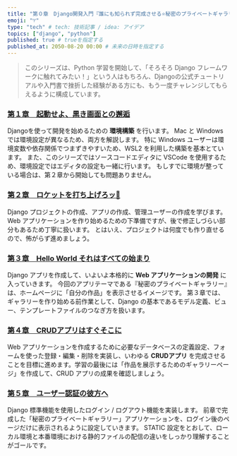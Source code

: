 ```yaml
---
title: "第０章　Django開発入門『誰にも知られず完成させる⭐️秘密のプライベートギャラリー』シリーズ説明"
emoji: "♈️"
type: "tech" # tech: 技術記事 / idea: アイデア
topics: ["django", "python"]
published: true # trueを指定する
published_at: 2050-08-20 00:00 # 未来の日時を指定する
---
```


> このシリーズは、Python 学習を開始して、「そろそろ Django フレームワークに触れてみたい！」という人はもちろん、Djangoの公式チュートリアルや入門書で挫折した経験がある方にも、もう一度チャレンジしてもらえるように構成しています。

### [第１章　起動せよ、黒き画面との邂逅](https://zenn.dev/punizo/articles/02_env_settings)
Djangoを使って開発を始めるための **環境構築** を行います。
Mac と Windows では環境設定が異なるため、両方を解説します。
特に Windows ユーザーは環境変数や依存関係でつまずきやすいため、WSL2 を利用した構築を基本とています。
また、このシリーズではソースコードエディタに VSCode を使用するため、環境設定ではエディタの設定も一緒に行います。
もしすでに環境が整っている場合は、第２章から開始しても問題ありません。


### [第２章　ロケットを打ち上げろッ🚀](https://zenn.dev/punizo/articles/03_startproject)
Django プロジェクトの作成、アプリの作成、管理ユーザーの作成を学びます。
Web アプリケーションを作り始めるための下準備ですが、後で修正しづらい部分もあるため丁寧に扱います。
とはいえ、プロジェクトは何度でも作り直せるので、怖がらず進めましょう。


### [第３章　Hello World それはすべての始まり](https://zenn.dev/punizo/articles/04_learning_to_mtv)
Django アプリを作成して、いよいよ本格的に **Web アプリケーションの開発** に入っていきます。
今回のアプリテーマである『秘密のプライベートギャラリー』は、ホームページに「自分の作品」を表示させるイメージです。
第３章では、ギャラリーを作り始める前作業として、Django の基本であるモデル定義、ビュー、テンプレートファイルのつなぎ方を扱います。


### [第４章　CRUDアプリはすぐそこに](https://zenn.dev/punizo/articles/05_private_space)
Web アプリケーションを作成するために必要なデータベースの定義設定、フォームを使った登録・編集・削除を実装し、いわゆる **CRUDアプリ** を完成させることを目標に進めます。学習の最後には「作品を展示するためのギャラリーページ」を作成して、CRUD アプリの成果を確認しましょう。


### [第５章　ユーザー認証の彼方へ](https://zenn.dev/punizo/articles/06_login_logout)
Django 標準機能を使用したログイン / ログアウト機能を実装します。
前章で完成した「秘密のプライベートギャラリー」アプリケーションを、ログイン後のページだけに表示されるように設定していきます。
STATIC 設定をとおして、ローカル環境と本番環境における静的ファイルの配信の違いをしっかり理解することがゴールです。

